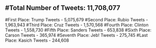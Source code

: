#Total Number of Tweets: 11,708,077 
---
#First Place: Trump Tweets - 5,075,679
#Second Place: Rubio Tweets - 1,963,943
#Third Place: Cruz Tweets - 1,570,568
#Fourth Place: Clinton Tweets - 1,558,730
#Fifth Place: Sanders Tweets - 653,838
#Sixth Place: Carson Tweets - 365,974
#Seventh Place: Jeb! Tweets - 275,745
#Last Place: Kasich Tweets - 244,608
